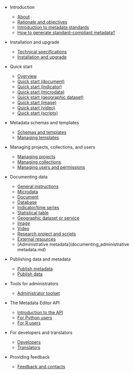 * Introduction

    * [About](intro_about.md)
    * [Rationale and objectives](intro_rationale.md)
    * [Introduction to metadata standards](intro_metadata_standards.md)
    * [How to generate standard-compliant metadata?](intro_metadata_creation.md)
    
* Installation and upgrade
  
    * [Technical specifications](tech_technical_specifications.md)
    * [Installation and upgrade](tech_installation.md)
 
* Quick start
  
    * [Overview](quick-start_overview.md)
    * [Quick start (document)](quick-start_document.md)
    * [Quick start (indicator)](quick-start_indicator.md)
    * [Quick start (microdata)](quick-start_microdata.md)
    * [Quick start (geographic dataset)](quick-start_geographic.md)
    * [Quick start (image)](quick-start_image.md)
    * [Quick start (video)](quick-start_video.md)
    * [Quick start (scripts)](quick-start_script.md)

* Metadata schemas and templates
   
   * [Schemas and templates](templates_overview.md)
   * [Managing templates](templates_managing.md)

* Managing projects, collections, and users
  
   * [Managing projects](managing_projects.md)
   * [Managing collections](managing_collections.md)
   * [Managing users and permissions](managing_permissions.md)

* Documenting data

    * [General instructions](documenting_general_instructions.md)
    * [Microdata](documenting_microdata.md)
    * [Document](documenting_document.md)
    * [Database](documenting_database.md)
    * [Indicator/time series](documenting_indicator.md)
    * [Statistical table](documenting_table.md)
    * [Geographic dataset or service](documenting_geographic.md)
    * [Image](documenting_image.md)
    * [Video](documenting_video.md)
    * [Research project and scripts](documenting_script.md)
    * [External resources](documenting_external_resource.md)
    * [Administrative metadata](documenting_administrative metadata.md)

* Publishing data and metadata 

    * [Publish metadata](publish.md)
    * [Publish data](publish_data.md)
   
* Tools for administrators

   * [Administrator toolset](admin_tools.md)  
   
* The Metadata Editor API

   * [Introduction to the API](ME_API.md)
   * [For Python users](API_python.md)
   * [For R users](API_R.md)
   
* For developers and translators

    * [Developers](developers.md)
    * [Translators](translators.md)

* Providing feedback

    * [Feedback and contacts](feedback.md)
